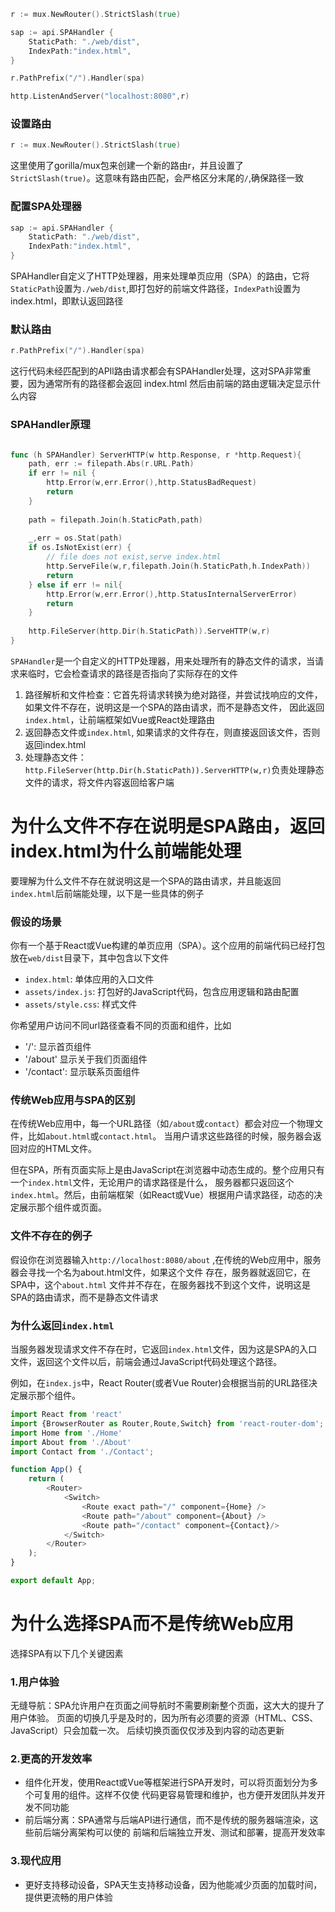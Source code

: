 ```go
r := mux.NewRouter().StrictSlash(true)

sap := api.SPAHandler {
	StaticPath: "./web/dist",
	IndexPath:"index.html",
}

r.PathPrefix("/").Handler(spa)

http.ListenAndServer("localhost:8080",r)
```

### 设置路由
```go
r := mux.NewRouter().StrictSlash(true)
```
这里使用了gorilla/mux包来创建一个新的路由r，并且设置了`StrictSlash(true)`。这意味有路由匹配，会严格区分末尾的`/`,确保路径一致

### 配置SPA处理器
```go
sap := api.SPAHandler {
	StaticPath: "./web/dist",
	IndexPath:"index.html",
}

```
SPAHandler自定义了HTTP处理器，用来处理单页应用（SPA）的路由，它将
`StaticPath`设置为`./web/dist`,即打包好的前端文件路径，`IndexPath`设置为
index.html，即默认返回路径

### 默认路由
```go
r.PathPrefix("/").Handler(spa)
```
这行代码未经匹配到的APIl路由请求都会有SPAHandler处理，这对SPA非常重要，因为通常所有的路径都会返回 index.html 
然后由前端的路由逻辑决定显示什么内容

### SPAHandler原理
```go

func (h SPAHandler) ServerHTTP(w http.Response, r *http.Request){
	path, err := filepath.Abs(r.URL.Path)
	if err != nil {
	    http.Error(w,err.Error(),http.StatusBadRequest)
		return
    }
	
	path = filepath.Join(h.StaticPath,path)
	
	_,err = os.Stat(path)
	if os.IsNotExist(err) {
	    // file does not exist,serve index.html
		http.ServeFile(w,r,filepath.Join(h.StaticPath,h.IndexPath))
		return
    } else if err != nil{
	    http.Error(w,err.Error(),http.StatusInternalServerError)
		return
    }
	
	http.FileServer(http.Dir(h.StaticPath)).ServeHTTP(w,r)
}
```

`SPAHandler`是一个自定义的HTTP处理器，用来处理所有的静态文件的请求，当请求来临时，它会检查请求的路径是否指向了实际存在的文件

1. 路径解析和文件检查：它首先将请求转换为绝对路径，并尝试找响应的文件，如果文件不存在，说明这是一个SPA的路由请求，而不是静态文件，
因此返回`index.html`，让前端框架如Vue或React处理路由
2. 返回静态文件或`index.html`, 如果请求的文件存在，则直接返回该文件，否则返回index.html
3. 处理静态文件：`http.FileServer(http.Dir(h.StaticPath)).ServerHTTP(w,r)`负责处理静态文件的请求，将文件内容返回给客户端

# 为什么文件不存在说明是SPA路由，返回index.html为什么前端能处理

要理解为什么文件不存在就说明这是一个SPA的路由请求，并且能返回`index.html`后前端能处理，以下是一些具体的例子

### 假设的场景
你有一个基于React或Vue构建的单页应用（SPA）。这个应用的前端代码已经打包放在`web/dist`目录下，其中包含以下文件

* `index.html`: 单体应用的入口文件
* `assets/index.js`: 打包好的JavaScript代码，包含应用逻辑和路由配置
* `assets/style.css`: 样式文件

你希望用户访问不同url路径查看不同的页面和组件，比如

* '/': 显示首页组件
* '/about' 显示关于我们页面组件
* '/contact': 显示联系页面组件

### 传统Web应用与SPA的区别
在传统Web应用中，每一个URL路径（如`/about`或`contact`）都会对应一个物理文件，比如`about.html`或`contact.html`。
当用户请求这些路径的时候，服务器会返回对应的HTML文件。

但在SPA，所有页面实际上是由JavaScript在浏览器中动态生成的。整个应用只有一个`index.html`文件，无论用户的请求路径是什么，
服务器都只返回这个`index.html`。然后，由前端框架（如React或Vue）根据用户请求路径，动态的决定展示那个组件或页面。

### 文件不存在的例子
假设你在浏览器输入`http://localhost:8080/about` ,在传统的Web应用中，服务器会寻找一个名为about.html文件，如果这个文件
存在，服务器就返回它，在SPA中，这个`about.html` 文件并不存在，在服务器找不到这个文件，说明这是SPA的路由请求，而不是静态文件请求

### 为什么返回`index.html`
当服务器发现请求文件不存在时，它返回`index.html`文件，因为这是SPA的入口文件，返回这个文件以后，前端会通过JavaScript代码处理这个路径。

例如，在`index.js`中，React Router(或者Vue Router)会根据当前的URL路径决定展示那个组件。
```javascript
import React from 'react'
import {BrowserRouter as Router,Route,Switch} from 'react-router-dom';
import Home from './Home'
import About from './About'
import Contact from './Contact';

function App() {
    return (
        <Router>
            <Switch>
                <Route exact path="/" component={Home} />
                <Route path="/about" component={About} />
                <Route path="/contact" component={Contact}/>
            </Switch>
        </Router>
    );
}

export default App;
```

# 为什么选择SPA而不是传统Web应用

选择SPA有以下几个关键因素

### 1.用户体验
无缝导航：SPA允许用户在页面之间导航时不需要刷新整个页面，这大大的提升了用户体验。
页面的切换几乎是及时的，因为所有必须要的资源（HTML、CSS、JavaScript）只会加载一次。
后续切换页面仅仅涉及到内容的动态更新

### 2.更高的开发效率
* 组件化开发，使用React或Vue等框架进行SPA开发时，可以将页面划分为多个可复用的组件。这样不仅使
代码更容易管理和维护，也方便开发团队并发开发不同功能
* 前后端分离：SPA通常与后端API进行通信，而不是传统的服务器端渲染，这些前后端分离架构可以使的
前端和后端独立开发、测试和部署，提高开发效率

### 3.现代应用
* 更好支持移动设备，SPA天生支持移动设备，因为他能减少页面的加载时间，提供更流畅的用户体验




